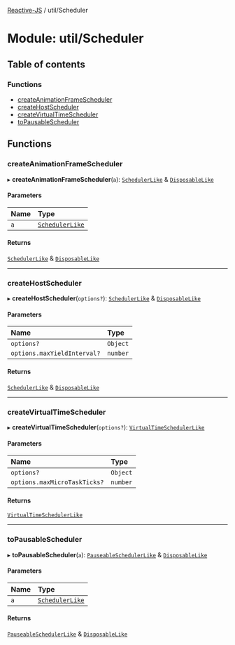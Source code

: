 [Reactive-JS](../README.md) / util/Scheduler

# Module: util/Scheduler

## Table of contents

### Functions

- [createAnimationFrameScheduler](util_Scheduler.md#createanimationframescheduler)
- [createHostScheduler](util_Scheduler.md#createhostscheduler)
- [createVirtualTimeScheduler](util_Scheduler.md#createvirtualtimescheduler)
- [toPausableScheduler](util_Scheduler.md#topausablescheduler)

## Functions

### createAnimationFrameScheduler

▸ **createAnimationFrameScheduler**(`a`): [`SchedulerLike`](../interfaces/util.SchedulerLike.md) & [`DisposableLike`](../interfaces/util.DisposableLike.md)

#### Parameters

| Name | Type |
| :------ | :------ |
| `a` | [`SchedulerLike`](../interfaces/util.SchedulerLike.md) |

#### Returns

[`SchedulerLike`](../interfaces/util.SchedulerLike.md) & [`DisposableLike`](../interfaces/util.DisposableLike.md)

___

### createHostScheduler

▸ **createHostScheduler**(`options?`): [`SchedulerLike`](../interfaces/util.SchedulerLike.md) & [`DisposableLike`](../interfaces/util.DisposableLike.md)

#### Parameters

| Name | Type |
| :------ | :------ |
| `options?` | `Object` |
| `options.maxYieldInterval?` | `number` |

#### Returns

[`SchedulerLike`](../interfaces/util.SchedulerLike.md) & [`DisposableLike`](../interfaces/util.DisposableLike.md)

___

### createVirtualTimeScheduler

▸ **createVirtualTimeScheduler**(`options?`): [`VirtualTimeSchedulerLike`](../interfaces/util.VirtualTimeSchedulerLike.md)

#### Parameters

| Name | Type |
| :------ | :------ |
| `options?` | `Object` |
| `options.maxMicroTaskTicks?` | `number` |

#### Returns

[`VirtualTimeSchedulerLike`](../interfaces/util.VirtualTimeSchedulerLike.md)

___

### toPausableScheduler

▸ **toPausableScheduler**(`a`): [`PauseableSchedulerLike`](../interfaces/util.PauseableSchedulerLike.md) & [`DisposableLike`](../interfaces/util.DisposableLike.md)

#### Parameters

| Name | Type |
| :------ | :------ |
| `a` | [`SchedulerLike`](../interfaces/util.SchedulerLike.md) |

#### Returns

[`PauseableSchedulerLike`](../interfaces/util.PauseableSchedulerLike.md) & [`DisposableLike`](../interfaces/util.DisposableLike.md)
